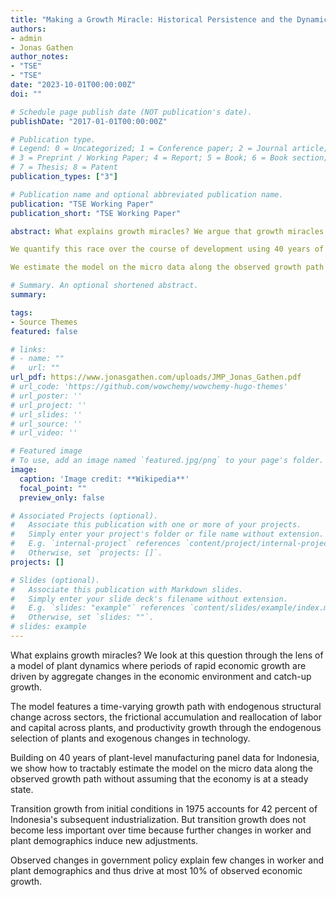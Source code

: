 ```yaml
---
title: "Making a Growth Miracle: Historical Persistence and the Dynamics of Development"
authors:
- admin
- Jonas Gathen
author_notes:
- "TSE"
- "TSE"
date: "2023-10-01T00:00:00Z"
doi: ""

# Schedule page publish date (NOT publication's date).
publishDate: "2017-01-01T00:00:00Z"

# Publication type.
# Legend: 0 = Uncategorized; 1 = Conference paper; 2 = Journal article;
# 3 = Preprint / Working Paper; 4 = Report; 5 = Book; 6 = Book section;
# 7 = Thesis; 8 = Patent
publication_types: ["3"]

# Publication name and optional abbreviated publication name.
publication: "TSE Working Paper"
publication_short: "TSE Working Paper"

abstract: What explains growth miracles? We argue that growth miracles are driven by a fundamental race: as the economy tries to catch up to its steady state, changes in the economic environment move the steady state itself and provide new potential for catch up growth. 

We quantify this race over the course of development using 40 years of plant level manufacturing panel data from Indonesia and a structural model of plant dynamics. 

We estimate the model on the micro data along the observed growth path without assuming that the economy is ever at a steady state. While catch up growth starting from initial conditions in 1975 accounts for 42 percent of Indonesia’s subsequent industrialization, new changes in the economy induce new catch up growth. In the end, the economy never catches up.

# Summary. An optional shortened abstract.
summary: 

tags:
- Source Themes
featured: false

# links: 
# - name: ""
#   url: ""
url_pdf: https://www.jonasgathen.com/uploads/JMP_Jonas_Gathen.pdf
# url_code: 'https://github.com/wowchemy/wowchemy-hugo-themes'
# url_poster: ''
# url_project: ''
# url_slides: ''
# url_source: ''
# url_video: ''

# Featured image
# To use, add an image named `featured.jpg/png` to your page's folder. 
image:
  caption: 'Image credit: **Wikipedia**'
  focal_point: ""
  preview_only: false

# Associated Projects (optional).
#   Associate this publication with one or more of your projects.
#   Simply enter your project's folder or file name without extension.
#   E.g. `internal-project` references `content/project/internal-project/index.md`.
#   Otherwise, set `projects: []`.
projects: []

# Slides (optional).
#   Associate this publication with Markdown slides.
#   Simply enter your slide deck's filename without extension.
#   E.g. `slides: "example"` references `content/slides/example/index.md`.
#   Otherwise, set `slides: ""`.
# slides: example
---
```


What explains growth miracles? We look at this question through the lens of a model of plant dynamics where periods of rapid economic growth are driven by aggregate changes in the economic environment and catch-up growth. 

The model features a time-varying growth path with endogenous structural change across sectors, the frictional
accumulation and reallocation of labor and capital across plants, and productivity growth through the endogenous selection of plants and exogenous changes in technology.

Building on 40 years of plant-level manufacturing panel data for Indonesia, we show how to tractably estimate the model on the micro data along the observed growth path without assuming that the economy is at a steady state. 

Transition growth from initial conditions in 1975 accounts for 42 percent of Indonesia's subsequent industrialization. But transition growth does not become less important over time because further changes in worker and plant demographics induce new adjustments. 

Observed changes in government policy explain few changes in worker and plant demographics and thus drive at most 10% of observed economic growth.

